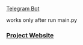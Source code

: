 [Telegram Bot](https://web.telegram.org/#/im?p=@team_asia_bot)

works only after run main.py





### [Project Website](https://amyphenjati.github.io/team_asia.github.io/)

